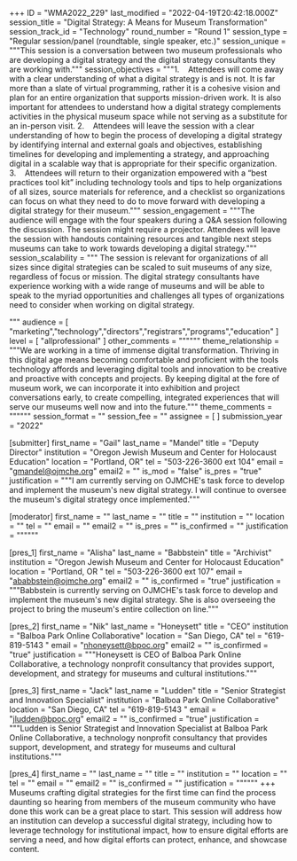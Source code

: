 +++
ID = "WMA2022_229"
last_modified = "2022-04-19T20:42:18.000Z"
session_title = "Digital Strategy: A Means for Museum Transformation"
session_track_id = "Technology"
round_number = "Round 1"
session_type = "Regular session/panel (roundtable, single speaker, etc.)"
session_unique = """This session is a conversation between two museum professionals who are developing a digital strategy and the digital strategy consultants they are working with."""
session_objectives = """1.    Attendees will come away with a clear understanding of what a digital strategy is and is not. It is far more than a slate of virtual programming, rather it is a cohesive vision and plan for an entire organization that supports mission-driven work. It is also important for attendees to understand how a digital strategy complements activities in the physical museum space while not serving as a substitute for an in-person visit.
2.    Attendees will leave the session with a clear understanding of how to begin the process of developing a digital strategy by identifying internal and external goals and objectives, establishing timelines for developing and implementing a strategy, and approaching digital in a scalable way that is appropriate for their specific organization.
3.    Attendees will return to their organization empowered with a “best practices tool kit” including technology tools and tips to help organizations of all sizes, source materials for reference, and a checklist so organizations can focus on what they need to do to move forward with developing a digital strategy for their museum."""
session_engagement = """The audience will engage with the four speakers during a Q&A session following the discussion. The session might require a projector. Attendees will leave the session with handouts containing resources and tangible next steps museums can take to work towards developing a digital strategy."""
session_scalability = """ The session is relevant for organizations of all sizes since digital strategies can be scaled to suit museums of any size, regardless of focus or mission. The digital strategy consultants have experience working with a wide range of museums and will be able to speak to the myriad opportunities and challenges all types of organizations need to consider when working on digital strategy. 
  
"""
audience = [ "marketing","technology","directors","registrars","programs","education" ]
level = [ "allprofessional" ]
other_comments = """"""
theme_relationship = """We are working in a time of immense digital transformation. Thriving in this digital age means becoming comfortable and proficient with the tools technology affords and leveraging digital tools and innovation to be creative and proactive with concepts and projects. By keeping digital at the fore of museum work, we can incorporate it into exhibition and project conversations early, to create compelling, integrated experiences that will serve our museums well now and into the future."""
theme_comments = """"""
session_format = ""
session_fee = ""
assignee = [  ]
submission_year = "2022"

[submitter]
first_name = "Gail"
last_name = "Mandel"
title = "Deputy Director"
institution = "Oregon Jewish Museum and Center for Holocaust Education"
location = "Portland, OR"
tel = "503-226-3600 ext 104"
email = "gmandel@ojmche.org"
email2 = ""
is_mod = "false"
is_pres = "true"
justification = """I am currently serving on OJMCHE's task force to develop and implement the museum's new digital strategy. I will continue to oversee the museum's digital strategy once implemented."""

[moderator]
first_name = ""
last_name = ""
title = ""
institution = ""
location = ""
tel = ""
email = ""
email2 = ""
is_pres = ""
is_confirmed = ""
justification = """"""

[pres_1]
first_name = "Alisha"
last_name = "Babbstein"
title = "Archivist"
institution = "Oregon Jewish Museum and Center for Holocaust Education"
location = "Portland, OR "
tel = "503-226-3600 ext 107"
email = "ababbstein@ojmche.org"
email2 = ""
is_confirmed = "true"
justification = """Babbstein is currently serving on OJMCHE's task force to develop and implement the museum's new digital strategy. She is also overseeing the project to bring the museum's entire collection on line."""

[pres_2]
first_name = "Nik"
last_name = "Honeysett"
title = "CEO"
institution = "Balboa Park Online Collaborative"
location = "San Diego, CA"
tel = "619-819-5143 "
email = "nhoneysett@bpoc.org"
email2 = ""
is_confirmed = "true"
justification = """Honeysett is CEO of Balboa Park Online Collaborative, a technology nonprofit consultancy that provides support, development, and strategy for museums and cultural institutions."""

[pres_3]
first_name = "Jack"
last_name = "Ludden"
title = "Senior Strategist and Innovation Specialist"
institution = "Balboa Park Online Collaborative"
location = "San Diego, CA"
tel = "619-819-5143 "
email = "jludden@bpoc.org"
email2 = ""
is_confirmed = "true"
justification = """Ludden is Senior Strategist and Innovation Specialist at Balboa Park Online Collaborative, a technology nonprofit consultancy that provides support, development, and strategy for museums and cultural institutions."""

[pres_4]
first_name = ""
last_name = ""
title = ""
institution = ""
location = ""
tel = ""
email = ""
email2 = ""
is_confirmed = ""
justification = """"""
+++
Museums crafting digital strategies for the first time can find the process daunting so hearing from members of the museum community who have done this work can be a great place to start. This session will address how an institution can develop a successful digital strategy, including how to leverage technology for institutional impact, how to ensure digital efforts are serving a need, and how digital efforts can protect, enhance, and showcase content.

